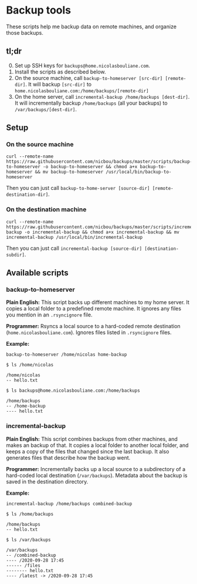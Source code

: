 # Backup tools

These scripts help me backup data on remote machines, and organize those backups.

## tl;dr

0. Set up SSH keys for `backups@home.nicolasbouliane.com`.
1. Install the scripts as described below.
1. On the source machine, call `backup-to-homeserver [src-dir] [remote-dir]`. It will backup `[src-dir]` to `home.nicolasbouliane.com:/home/backups/[remote-dir]`
2. On the home server, call `incremental-backup /home/backups [dest-dir]`. It will incrementally backup `/home/backups` (all your backups) to `/var/backups/[dest-dir]`.

## Setup

### On the source machine
```
curl --remote-name https://raw.githubusercontent.com/nicbou/backups/master/scripts/backup-to-homeserver -o backup-to-homeserver && chmod a+x backup-to-homeserver && mv backup-to-homeserver /usr/local/bin/backup-to-homeserver
```

Then you can just call `backup-to-home-server [source-dir] [remote-destination-dir]`.

### On the destination machine
```
curl --remote-name https://raw.githubusercontent.com/nicbou/backups/master/scripts/incremental-backup -o incremental-backup && chmod a+x incremental-backup && mv incremental-backup /usr/local/bin/incremental-backup
```

Then you can just call `incremental-backup [source-dir] [destination-subdir]`.


## Available scripts

### backup-to-homeserver

**Plain English:** This script backs up different machines to my home server. It copies a local folder to a predefined remote machine. It ignores any files you mention in an `.rsyncignore` file.

**Programmer:** Rsyncs a local source to a hard-coded remote destination (`home.nicolasbouliane.com`). Ignores files listed in `.rsyncignore` files.

**Example:**

```
backup-to-homeserver /home/nicolas home-backup

$ ls /home/nicolas

/home/nicolas
-- hello.txt

$ ls backups@home.nicolasbouliane.com:/home/backups

/home/backups
-- /home-backup
---- hello.txt
```

### incremental-backup

**Plain English:** This script combines backups from other machines, and makes an backup of that. It copies a local folder to another local folder, and keeps a copy of the files that changed since the last backup. It also generates files that describe how the backup went.

**Programmer:** Incrementally backs up a local source to a subdirectory of a hard-coded local destination (`/var/backups`). Metadata about the backup is saved in the destination directory.

**Example:**

```
incremental-backup /home/backups combined-backup

$ ls /home/backups

/home/backups
-- hello.txt

$ ls /var/backups

/var/backups
-- /combined-backup
---- /2020-09-28 17:45
------ /files
-------- hello.txt
---- /latest -> /2020-09-28 17:45
```